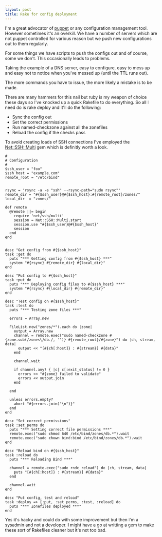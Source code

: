 ```yaml
--- 
layout: post
title: Rake for config deployment
---
```


I'm a great advocator of [puppet](http://puppetlabs.com/) or any configuration management tool. However sometimes it's an overkill. We have a number of servers which are not puppet controlled for various reason but we push new configurations out to them regularly.

For some things we have scripts to push the configs out and of course, some we don't. This occasionally leads to problems.

Taking the example of a DNS server, easy to configure, easy to mess up and easy not to notice when you've messed up (until the TTL runs out).

The more commands you have to issue, the more likely a mistake is to be made.

There are many hammers for this nail but ruby is my weapon of choice these days so I've knocked up a quick Rakefile to do everything. So all I need do is
    rake deploy
and it'll do the following:
* Sync the config out
* Set the correct permissions
* Run named-checkzone against all the zonefiles
* Reload the config if the checks pass

To avoid creating loads of SSH connections I've employed the [Net::SSH::Multi](https://github.com/jamis/net-ssh-multi) gem which is definitly worth a look.


    #
    # Configuration
    #
    $ssh_user = "foo"
    $ssh_host = "example.com"
    remote_root = "/etc/bind"
    
    
    rsync = 'rsync -a -e "ssh" --rsync-path="sudo rsync"'
    remote_dir = "#{$ssh_user}@#{$ssh_host}:#{remote_root}/zones/"
    local_dir  = "zones/"
    
    def remote
      @remote ||= begin
        require 'net/ssh/multi'
        session = Net::SSH::Multi.start
        session.use "#{$ssh_user}@#{$ssh_host}"
        session
      end
    end
    
    
    desc "Get config from #{$ssh_host}"
    task :get do
      puts "*** Getting config from #{$ssh_host} ***"
      system "#{rsync} #{remote_dir} #{local_dir}"
    end
    
    desc "Put config to #{$ssh_host}"
    task :put do
      puts "*** Deploying config files to #{$ssh_host} ***"
      system "#{rsync} #{local_dir} #{remote_dir}"
    end
    
    desc "Test config on #{$ssh_host}"
    task :test do
      puts "*** Testing zone files ***"
    
      errors = Array.new 
    
      FileList.new("zones/*").each do |zone|
        output = Array.new
        channel = remote.exec("sudo named-checkzone #{zone.sub(/zones\/db./, '')} #{remote_root}/#{zone}") do |ch, stream, data|
          output << "[#{ch[:host]} : #{stream}] #{data}"
        end
    
        channel.wait
    
        if channel.any? { |c| c[:exit_status] != 0 }
          errors << "#{zone} failed to validate"
          errors << output.join
        end
    
      end
    
      unless errors.empty?
        abort "#{errors.join("\n")}"
      end
    end
    
    desc "Set correct permissions"
    task :set_perms do
      puts "*** Setting correct file permissions ***"
      remote.exec("sudo chmod 640 /etc/bind/zones/db.*").wait
      remote.exec("sudo chown bind:bind /etc/bind/zones/db.*").wait
    end
    
    desc "Reload bind on #{$ssh_host}"
    task :reload do
      puts "*** Reloading Bind ***"
    
      channel = remote.exec("sudo rndc reload") do |ch, stream, data|
        puts "[#{ch[:host]} : #{stream}] #{data}"
      end
    
      channel.wait
    end
    
    desc "Put config, test and reload"
    task :deploy => [:put, :set_perms, :test, :reload] do
      puts "*** Zonefiles deployed ***"
    end

Yes it's hacky and could do with some improvement but then I'm a sysadmin and not a developer. I might have a go at writting a gem to make these sort of Rakefiles cleaner but it's not too bad.
